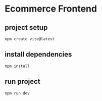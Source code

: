 # Ecommerce Frontend

## project setup

`npm create vite@latest`

## install dependencies

`npm install`

## run project

`npm run dev`

